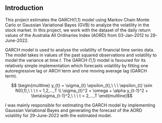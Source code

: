 ## Introduction
This project estimates the GARCH(1,1) model using Markov Chain Monte Carlo or Gaussian Variational Bayes (GVB) to analyze the volatility in the stock market. In this project, we work with the dataset of the daily return values of the Australia All Ordinaries Index (AORD) from 03-Jan-2012 to 28-June-2022. 

GARCH model is used to analyse the volatility of financial time series data. The model takes in values of the past squared observations and volatility to model the variance at time 𝑡. The GARCH (1,1) model is favoured for its relatively simple implementation which forecasts volatility by fitting one autoregressive lag or ARCH term and one moving average lag (GARCH term).

$$ \begin{multline}
y_{t} = \sigma_{t} \epsilon_{t},\ \ \  \epsilon_{t} \sim N(0,1),\ \ \ t = 1,2,...,T \\
\sigma_{t}^2 = \omega + \alpha y_{t-1}^2 + \beta\sigma_{t-1}^2,\ \ \ t = 2,...,T 
\end{multline}$$

I was mainly responsible for estimating the GARCH model by implementing Gaussian Variational Bayes and generating the forecast of the AORD volatility for 29-June-2022 with the estimated model. 

